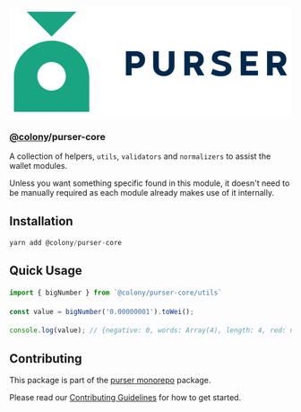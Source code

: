![purser](../../../../.assets/purser_300.svg)

### [@colony](https://www.npmjs.com/org/colony)/purser-core

A collection of helpers, `utils`, `validators` and `normalizers` to assist the wallet modules.

Unless you want something specific found in this module, it doesn't need to be manually required as each module already makes use of it internally.

## Installation
```js
yarn add @colony/purser-core
```

## Quick Usage
```js
import { bigNumber } from `@colony/purser-core/utils`

const value = bigNumber('0.00000001').toWei();

console.log(value); // {negative: 0, words: Array(4), length: 4, red: null}
```

## Contributing

This package is part of the [purser monorepo](https://github.com/JoinColony/purser) package.

Please read our [Contributing Guidelines](https://github.com/JoinColony/purser/blob/master/.github/CONTRIBUTING.md) for how to get started.
